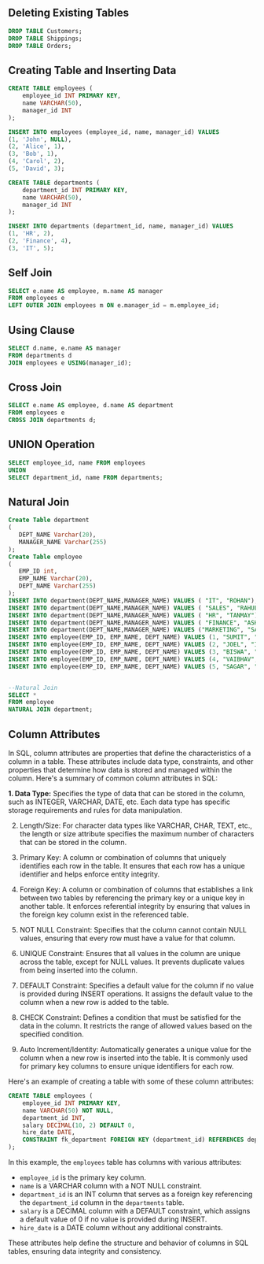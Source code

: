 ## Deleting Existing Tables
```sql
DROP TABLE Customers;
DROP TABLE Shippings;
DROP TABLE Orders;
```

## Creating Table and Inserting Data
```sql
CREATE TABLE employees (
    employee_id INT PRIMARY KEY,
    name VARCHAR(50),
    manager_id INT
);

INSERT INTO employees (employee_id, name, manager_id) VALUES
(1, 'John', NULL),
(2, 'Alice', 1),
(3, 'Bob', 1),
(4, 'Carol', 2),
(5, 'David', 3);

CREATE TABLE departments (
    department_id INT PRIMARY KEY,
    name VARCHAR(50),
    manager_id INT
);

INSERT INTO departments (department_id, name, manager_id) VALUES
(1, 'HR', 2),
(2, 'Finance', 4),
(3, 'IT', 5);
```

## Self Join
```sql
SELECT e.name AS employee, m.name AS manager
FROM employees e
LEFT OUTER JOIN employees m ON e.manager_id = m.employee_id;
```

## Using Clause
```sql
SELECT d.name, e.name AS manager
FROM departments d
JOIN employees e USING(manager_id);
```

## Cross Join
```sql
SELECT e.name AS employee, d.name AS department
FROM employees e
CROSS JOIN departments d;
```

## UNION Operation
```sql
SELECT employee_id, name FROM employees
UNION
SELECT department_id, name FROM departments;
```

## Natural Join
```sql
Create Table department
(
   DEPT_NAME Varchar(20),
   MANAGER_NAME Varchar(255)
);
Create Table employee
(
   EMP_ID int,
   EMP_NAME Varchar(20),
   DEPT_NAME Varchar(255)
);
INSERT INTO department(DEPT_NAME,MANAGER_NAME) VALUES ( "IT", "ROHAN");
INSERT INTO department(DEPT_NAME,MANAGER_NAME) VALUES ( "SALES", "RAHUL");
INSERT INTO department(DEPT_NAME,MANAGER_NAME) VALUES ( "HR", "TANMAY");
INSERT INTO department(DEPT_NAME,MANAGER_NAME) VALUES ( "FINANCE", "ASHISH");
INSERT INTO department(DEPT_NAME,MANAGER_NAME) VALUES ("MARKETING", "SAMAY");
INSERT INTO employee(EMP_ID, EMP_NAME, DEPT_NAME) VALUES (1, "SUMIT", "HR");
INSERT INTO employee(EMP_ID, EMP_NAME, DEPT_NAME) VALUES (2, "JOEL", "IT");
INSERT INTO employee(EMP_ID, EMP_NAME, DEPT_NAME) VALUES (3, "BISWA", "MARKETING");
INSERT INTO employee(EMP_ID, EMP_NAME, DEPT_NAME) VALUES (4, "VAIBHAV", "IT");
INSERT INTO employee(EMP_ID, EMP_NAME, DEPT_NAME) VALUES (5, "SAGAR", "SALES");


--Natural Join
SELECT *
FROM employee
NATURAL JOIN department; 
```

## Column Attributes

In SQL, column attributes are properties that define the characteristics of a column in a table. These attributes include data type, constraints, and other properties that determine how data is stored and managed within the column. Here's a summary of common column attributes in SQL:

**1. Data Type:** Specifies the type of data that can be stored in the column, such as INTEGER, VARCHAR, DATE, etc. Each data type has specific storage requirements and rules for data manipulation.

2. Length/Size: For character data types like VARCHAR, CHAR, TEXT, etc., the length or size attribute specifies the maximum number of characters that can be stored in the column.

3. Primary Key: A column or combination of columns that uniquely identifies each row in the table. It ensures that each row has a unique identifier and helps enforce entity integrity.

4. Foreign Key: A column or combination of columns that establishes a link between two tables by referencing the primary key or a unique key in another table. It enforces referential integrity by ensuring that values in the foreign key column exist in the referenced table.

5. NOT NULL Constraint: Specifies that the column cannot contain NULL values, ensuring that every row must have a value for that column.

6. UNIQUE Constraint: Ensures that all values in the column are unique across the table, except for NULL values. It prevents duplicate values from being inserted into the column.

7. DEFAULT Constraint: Specifies a default value for the column if no value is provided during INSERT operations. It assigns the default value to the column when a new row is added to the table.

8. CHECK Constraint: Defines a condition that must be satisfied for the data in the column. It restricts the range of allowed values based on the specified condition.

9. Auto Increment/Identity: Automatically generates a unique value for the column when a new row is inserted into the table. It is commonly used for primary key columns to ensure unique identifiers for each row.

Here's an example of creating a table with some of these column attributes:

```sql
CREATE TABLE employees (
    employee_id INT PRIMARY KEY,
    name VARCHAR(50) NOT NULL,
    department_id INT,
    salary DECIMAL(10, 2) DEFAULT 0,
    hire_date DATE,
    CONSTRAINT fk_department FOREIGN KEY (department_id) REFERENCES departments(department_id)
);
```

In this example, the `employees` table has columns with various attributes:
- `employee_id` is the primary key column.
- `name` is a VARCHAR column with a NOT NULL constraint.
- `department_id` is an INT column that serves as a foreign key referencing the `department_id` column in the `departments` table.
- `salary` is a DECIMAL column with a DEFAULT constraint, which assigns a default value of 0 if no value is provided during INSERT.
- `hire_date` is a DATE column without any additional constraints.

These attributes help define the structure and behavior of columns in SQL tables, ensuring data integrity and consistency.
